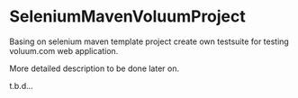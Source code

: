 # SeleniumMavenVoluumProject

Basing on selenium maven template project create own testsuite for testing voluum.com web application.

More detailed description to be done later on.

t.b.d...
